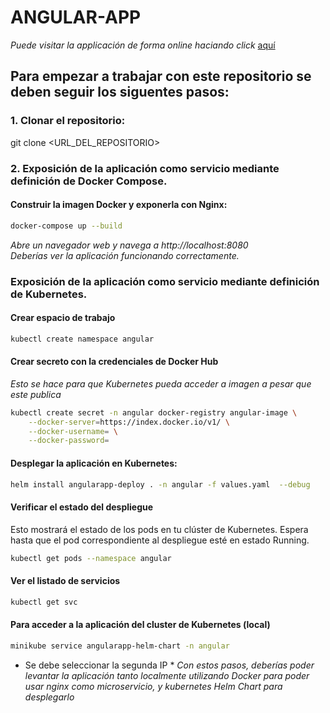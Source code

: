 # ANGULAR-APP

*Puede visitar la applicación de forma online haciando click* [aquí](https://challenge-alpha-fawn.vercel.app/)

## Para empezar a trabajar con este repositorio se deben seguir los siguentes pasos:

### 1. Clonar el repositorio:

git clone <URL_DEL_REPOSITORIO>

### 2. Exposición de la aplicación como servicio mediante definición de Docker Compose.

#### Construir la imagen Docker y exponerla con Nginx:

```bash
docker-compose up --build
```
*Abre un navegador web y navega a http://localhost:8080*  
*Deberías ver la aplicación funcionando correctamente.*

### Exposición de la aplicación como servicio mediante definición de Kubernetes.

#### Crear espacio de trabajo
```bash
kubectl create namespace angular
```
#### Crear secreto con la credenciales de Docker Hub 
*Esto se hace para que Kubernetes pueda acceder a imagen a pesar que este publica*
```bash
kubectl create secret -n angular docker-registry angular-image \
    --docker-server=https://index.docker.io/v1/ \
    --docker-username= \
    --docker-password=
```
#### Desplegar la aplicación en Kubernetes:
```bash
helm install angularapp-deploy . -n angular -f values.yaml  --debug
```
 #### Verificar el estado del despliegue
 Esto mostrará el estado de los pods en tu clúster de Kubernetes. Espera hasta que el pod correspondiente al despliegue esté en estado Running.
 ```bash
kubectl get pods --namespace angular
```
#### Ver el listado de servicios 
 ```bash
kubectl get svc
```
#### Para acceder a la aplicación del cluster de Kubernetes (local)
 ```bash
minikube service angularapp-helm-chart -n angular
```
* Se debe seleccionar la segunda IP *
*Con estos pasos, deberías poder levantar la aplicación tanto localmente utilizando Docker para poder usar nginx como microservicio, y kubernetes Helm Chart para desplegarlo*
